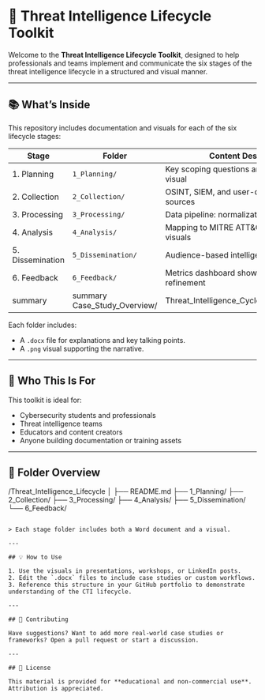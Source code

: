 # 🧠 Threat Intelligence Lifecycle Toolkit

Welcome to the **Threat Intelligence Lifecycle Toolkit**, designed to help professionals and teams implement and communicate the six stages of the threat intelligence lifecycle in a structured and visual manner.

---

## 📚 What’s Inside

This repository includes documentation and visuals for each of the six lifecycle stages:

| Stage           | Folder                  | Content Description                                     |
|-----------------|-------------------------|----------------------------------------------------------|
| 1. Planning     | `1_Planning/`           | Key scoping questions and prioritization visual         |
| 2. Collection   | `2_Collection/`         | OSINT, SIEM, and user-driven collection sources         |
| 3. Processing   | `3_Processing/`         | Data pipeline: normalization, deduplication             |
| 4. Analysis     | `4_Analysis/`           | Mapping to MITRE ATT&CK, Diamond Model visuals          |
| 5. Dissemination| `5_Dissemination/`      | Audience-based intelligence format matrix               |
| 6. Feedback     | `6_Feedback/`           | Metrics dashboard showing feedback and refinement       |
| summary         |summary Case_Study_Overview/ | Threat_Intelligence_Cycle_Case_Study_Story          |

Each folder includes:
- A `.docx` file for explanations and key talking points.
- A `.png` visual supporting the narrative.

---

## 🎯 Who This Is For

This toolkit is ideal for:
- Cybersecurity students and professionals
- Threat intelligence teams
- Educators and content creators
- Anyone building documentation or training assets

---

## 📁 Folder Overview
/Threat_Intelligence_Lifecycle
│
├── README.md
├── 1_Planning/
├── 2_Collection/
├── 3_Processing/
├── 4_Analysis/
├── 5_Dissemination/
└── 6_Feedback/
```

> Each stage folder includes both a Word document and a visual.

---

## 💡 How to Use

1. Use the visuals in presentations, workshops, or LinkedIn posts.
2. Edit the `.docx` files to include case studies or custom workflows.
3. Reference this structure in your GitHub portfolio to demonstrate understanding of the CTI lifecycle.

---

## 🔄 Contributing

Have suggestions? Want to add more real-world case studies or frameworks? Open a pull request or start a discussion.

---

## 📌 License

This material is provided for **educational and non-commercial use**. Attribution is appreciated.
